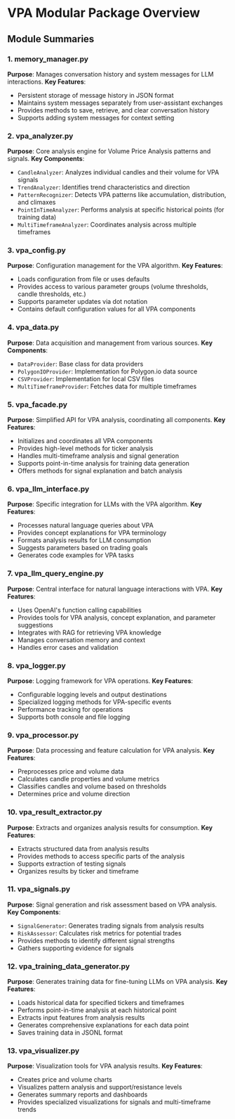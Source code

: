 # VPA Modular Package Overview

## Module Summaries

### 1. memory_manager.py

**Purpose**: Manages conversation history and system messages for LLM interactions.
**Key Features**:

- Persistent storage of message history in JSON format
- Maintains system messages separately from user-assistant exchanges
- Provides methods to save, retrieve, and clear conversation history
- Supports adding system messages for context setting

### 2. vpa_analyzer.py

**Purpose**: Core analysis engine for Volume Price Analysis patterns and signals.
**Key Components**:

- `CandleAnalyzer`: Analyzes individual candles and their volume for VPA signals
- `TrendAnalyzer`: Identifies trend characteristics and direction
- `PatternRecognizer`: Detects VPA patterns like accumulation, distribution, and climaxes
- `PointInTimeAnalyzer`: Performs analysis at specific historical points (for training data)
- `MultiTimeframeAnalyzer`: Coordinates analysis across multiple timeframes

### 3. vpa_config.py

**Purpose**: Configuration management for the VPA algorithm.
**Key Features**:

- Loads configuration from file or uses defaults
- Provides access to various parameter groups (volume thresholds, candle thresholds, etc.)
- Supports parameter updates via dot notation
- Contains default configuration values for all VPA components

### 4. vpa_data.py

**Purpose**: Data acquisition and management from various sources.
**Key Components**:

- `DataProvider`: Base class for data providers
- `PolygonIOProvider`: Implementation for Polygon.io data source
- `CSVProvider`: Implementation for local CSV files
- `MultiTimeframeProvider`: Fetches data for multiple timeframes

### 5. vpa_facade.py

**Purpose**: Simplified API for VPA analysis, coordinating all components.
**Key Features**:

- Initializes and coordinates all VPA components
- Provides high-level methods for ticker analysis
- Handles multi-timeframe analysis and signal generation
- Supports point-in-time analysis for training data generation
- Offers methods for signal explanation and batch analysis

### 6. vpa_llm_interface.py

**Purpose**: Specific integration for LLMs with the VPA algorithm.
**Key Features**:

- Processes natural language queries about VPA
- Provides concept explanations for VPA terminology
- Formats analysis results for LLM consumption
- Suggests parameters based on trading goals
- Generates code examples for VPA tasks

### 7. vpa_llm_query_engine.py

**Purpose**: Central interface for natural language interactions with VPA.
**Key Features**:

- Uses OpenAI's function calling capabilities
- Provides tools for VPA analysis, concept explanation, and parameter suggestions
- Integrates with RAG for retrieving VPA knowledge
- Manages conversation memory and context
- Handles error cases and validation

### 8. vpa_logger.py

**Purpose**: Logging framework for VPA operations.
**Key Features**:

- Configurable logging levels and output destinations
- Specialized logging methods for VPA-specific events
- Performance tracking for operations
- Supports both console and file logging

### 9. vpa_processor.py

**Purpose**: Data processing and feature calculation for VPA analysis.
**Key Features**:

- Preprocesses price and volume data
- Calculates candle properties and volume metrics
- Classifies candles and volume based on thresholds
- Determines price and volume direction

### 10. vpa_result_extractor.py

**Purpose**: Extracts and organizes analysis results for consumption.
**Key Features**:

- Extracts structured data from analysis results
- Provides methods to access specific parts of the analysis
- Supports extraction of testing signals
- Organizes results by ticker and timeframe

### 11. vpa_signals.py

**Purpose**: Signal generation and risk assessment based on VPA analysis.
**Key Components**:

- `SignalGenerator`: Generates trading signals from analysis results
- `RiskAssessor`: Calculates risk metrics for potential trades
- Provides methods to identify different signal strengths
- Gathers supporting evidence for signals

### 12. vpa_training_data_generator.py

**Purpose**: Generates training data for fine-tuning LLMs on VPA analysis.
**Key Features**:

- Loads historical data for specified tickers and timeframes
- Performs point-in-time analysis at each historical point
- Extracts input features from analysis results
- Generates comprehensive explanations for each data point
- Saves training data in JSONL format

### 13. vpa_visualizer.py

**Purpose**: Visualization tools for VPA analysis results.
**Key Features**:

- Creates price and volume charts
- Visualizes pattern analysis and support/resistance levels
- Generates summary reports and dashboards
- Provides specialized visualizations for signals and multi-timeframe trends
